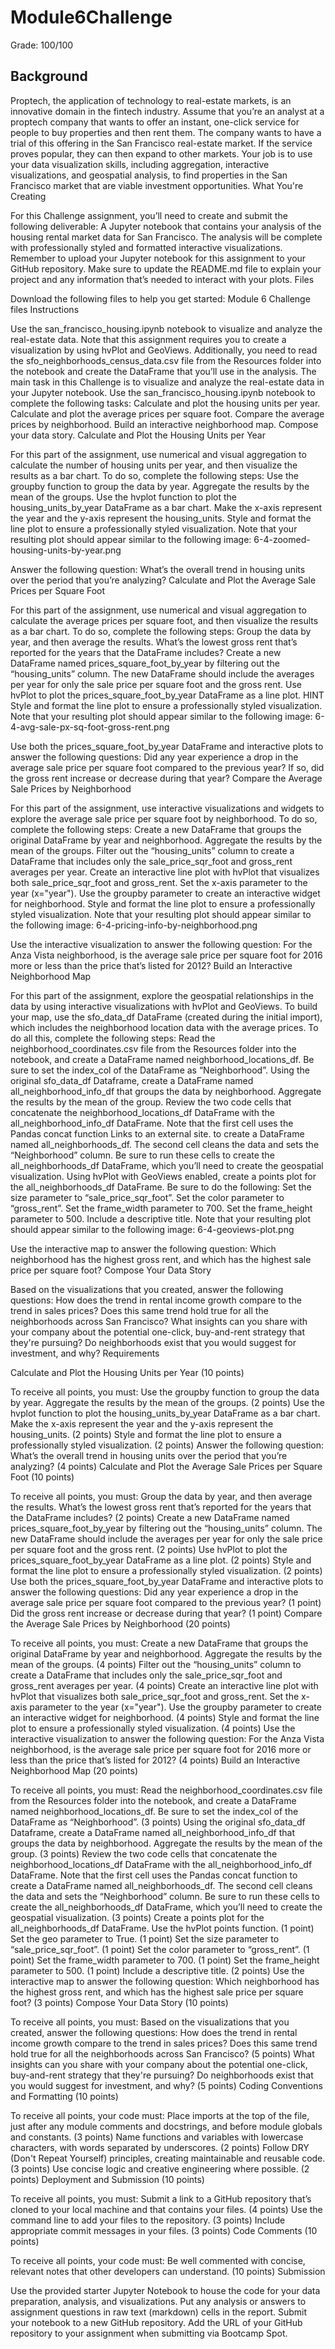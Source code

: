 # Module6Challenge
Grade: 100/100

## Background

Proptech, the application of technology to real-estate markets, is an innovative domain in the fintech industry. Assume that you’re an analyst at a proptech company that wants to offer an instant, one-click service for people to buy properties and then rent them. The company wants to have a trial of this offering in the San Francisco real-estate market. If the service proves popular, they can then expand to other markets.
Your job is to use your data visualization skills, including aggregation, interactive visualizations, and geospatial analysis, to find properties in the San Francisco market that are viable investment opportunities.
What You're Creating

For this Challenge assignment, you’ll need to create and submit the following deliverable:
A Jupyter notebook that contains your analysis of the housing rental market data for San Francisco. The analysis will be complete with professionally styled and formatted interactive visualizations.
Remember to upload your Jupyter notebook for this assignment to your GitHub repository. Make sure to update the README.md file to explain your project and any information that’s needed to interact with your plots.
Files

Download the following files to help you get started:
Module 6 Challenge files
Instructions

Use the san_francisco_housing.ipynb notebook to visualize and analyze the real-estate data.
Note that this assignment requires you to create a visualization by using hvPlot and GeoViews. Additionally, you need to read the sfo_neighborhoods_census_data.csv file from the Resources folder into the notebook and create the DataFrame that you’ll use in the analysis.
The main task in this Challenge is to visualize and analyze the real-estate data in your Jupyter notebook. Use the san_francisco_housing.ipynb notebook to complete the following tasks:
Calculate and plot the housing units per year.
Calculate and plot the average prices per square foot.
Compare the average prices by neighborhood.
Build an interactive neighborhood map.
Compose your data story.
Calculate and Plot the Housing Units per Year

For this part of the assignment, use numerical and visual aggregation to calculate the number of housing units per year, and then visualize the results as a bar chart. To do so, complete the following steps:
Use the groupby function to group the data by year. Aggregate the results by the mean of the groups.
Use the hvplot function to plot the housing_units_by_year DataFrame as a bar chart. Make the x-axis represent the year and the y-axis represent the housing_units.
Style and format the line plot to ensure a professionally styled visualization.
Note that your resulting plot should appear similar to the following image:
6-4-zoomed-housing-units-by-year.png

Answer the following question:
What’s the overall trend in housing units over the period that you’re analyzing?
Calculate and Plot the Average Sale Prices per Square Foot

For this part of the assignment, use numerical and visual aggregation to calculate the average prices per square foot, and then visualize the results as a bar chart. To do so, complete the following steps:
Group the data by year, and then average the results. What’s the lowest gross rent that’s reported for the years that the DataFrame includes?
Create a new DataFrame named prices_square_foot_by_year by filtering out the “housing_units” column. The new DataFrame should include the averages per year for only the sale price per square foot and the gross rent.
Use hvPlot to plot the prices_square_foot_by_year DataFrame as a line plot.
HINT
Style and format the line plot to ensure a professionally styled visualization.
Note that your resulting plot should appear similar to the following image:
6-4-avg-sale-px-sq-foot-gross-rent.png

Use both the prices_square_foot_by_year DataFrame and interactive plots to answer the following questions:
Did any year experience a drop in the average sale price per square foot compared to the previous year?
If so, did the gross rent increase or decrease during that year?
Compare the Average Sale Prices by Neighborhood

For this part of the assignment, use interactive visualizations and widgets to explore the average sale price per square foot by neighborhood. To do so, complete the following steps:
Create a new DataFrame that groups the original DataFrame by year and neighborhood. Aggregate the results by the mean of the groups.
Filter out the “housing_units” column to create a DataFrame that includes only the sale_price_sqr_foot and gross_rent averages per year.
Create an interactive line plot with hvPlot that visualizes both sale_price_sqr_foot and gross_rent. Set the x-axis parameter to the year (x="year"). Use the groupby parameter to create an interactive widget for neighborhood.
Style and format the line plot to ensure a professionally styled visualization.
Note that your resulting plot should appear similar to the following image:
6-4-pricing-info-by-neighborhood.png

Use the interactive visualization to answer the following question:
For the Anza Vista neighborhood, is the average sale price per square foot for 2016 more or less than the price that’s listed for 2012?
Build an Interactive Neighborhood Map

For this part of the assignment, explore the geospatial relationships in the data by using interactive visualizations with hvPlot and GeoViews. To build your map, use the sfo_data_df DataFrame (created during the initial import), which includes the neighborhood location data with the average prices. To do all this, complete the following steps:
Read the neighborhood_coordinates.csv file from the Resources folder into the notebook, and create a DataFrame named neighborhood_locations_df. Be sure to set the index_col of the DataFrame as “Neighborhood”.
Using the original sfo_data_df Dataframe, create a DataFrame named all_neighborhood_info_df that groups the data by neighborhood. Aggregate the results by the mean of the group.
Review the two code cells that concatenate the neighborhood_locations_df DataFrame with the all_neighborhood_info_df DataFrame. Note that the first cell uses the Pandas concat function Links to an external site. to create a DataFrame named all_neighborhoods_df. The second cell cleans the data and sets the “Neighborhood” column. Be sure to run these cells to create the all_neighborhoods_df DataFrame, which you’ll need to create the geospatial visualization.
Using hvPlot with GeoViews enabled, create a points plot for the all_neighborhoods_df DataFrame. Be sure to do the following:
Set the size parameter to “sale_price_sqr_foot”.
Set the color parameter to “gross_rent”.
Set the frame_width parameter to 700.
Set the frame_height parameter to 500.
Include a descriptive title.
Note that your resulting plot should appear similar to the following image:
6-4-geoviews-plot.png

Use the interactive map to answer the following question:
Which neighborhood has the highest gross rent, and which has the highest sale price per square foot?
Compose Your Data Story

Based on the visualizations that you created, answer the following questions:
How does the trend in rental income growth compare to the trend in sales prices? Does this same trend hold true for all the neighborhoods across San Francisco?
What insights can you share with your company about the potential one-click, buy-and-rent strategy that they're pursuing? Do neighborhoods exist that you would suggest for investment, and why?
Requirements

Calculate and Plot the Housing Units per Year (10 points)

To receive all points, you must:
Use the groupby function to group the data by year. Aggregate the results by the mean of the groups. (2 points)
Use the hvplot function to plot the housing_units_by_year DataFrame as a bar chart. Make the x-axis represent the year and the y-axis represent the housing_units. (2 points)
Style and format the line plot to ensure a professionally styled visualization. (2 points)
Answer the following question:
What’s the overall trend in housing units over the period that you’re analyzing? (4 points)
Calculate and Plot the Average Sale Prices per Square Foot (10 points)

To receive all points, you must:
Group the data by year, and then average the results. What’s the lowest gross rent that’s reported for the years that the DataFrame includes? (2 points)
Create a new DataFrame named prices_square_foot_by_year by filtering out the “housing_units” column. The new DataFrame should include the averages per year for only the sale price per square foot and the gross rent. (2 points)
Use hvPlot to plot the prices_square_foot_by_year DataFrame as a line plot. (2 points)
Style and format the line plot to ensure a professionally styled visualization. (2 points)
Use both the prices_square_foot_by_year DataFrame and interactive plots to answer the following questions:
Did any year experience a drop in the average sale price per square foot compared to the previous year? (1 point)
Did the gross rent increase or decrease during that year? (1 point)
Compare the Average Sale Prices by Neighborhood (20 points)

To receive all points, you must:
Create a new DataFrame that groups the original DataFrame by year and neighborhood. Aggregate the results by the mean of the groups. (4 points)
Filter out the “housing_units” column to create a DataFrame that includes only the sale_price_sqr_foot and gross_rent averages per year. (4 points)
Create an interactive line plot with hvPlot that visualizes both sale_price_sqr_foot and gross_rent. Set the x-axis parameter to the year (x="year"). Use the groupby parameter to create an interactive widget for neighborhood. (4 points)
Style and format the line plot to ensure a professionally styled visualization. (4 points)
Use the interactive visualization to answer the following question:
For the Anza Vista neighborhood, is the average sale price per square foot for 2016 more or less than the price that’s listed for 2012? (4 points)
Build an Interactive Neighborhood Map (20 points)

To receive all points, you must:
Read the neighborhood_coordinates.csv file from the Resources folder into the notebook, and create a DataFrame named neighborhood_locations_df. Be sure to set the index_col of the DataFrame as “Neighborhood”. (3 points)
Using the original sfo_data_df Dataframe, create a DataFrame named all_neighborhood_info_df that groups the data by neighborhood. Aggregate the results by the mean of the group. (3 points)
Review the two code cells that concatenate the neighborhood_locations_df DataFrame with the all_neighborhood_info_df DataFrame. Note that the first cell uses the Pandas concat function to create a DataFrame named all_neighborhoods_df. The second cell cleans the data and sets the “Neighborhood” column. Be sure to run these cells to create the all_neighborhoods_df DataFrame, which you’ll need to create the geospatial visualization. (3 points)
Create a points plot for the all_neighborhoods_df DataFrame.
Use the hvPlot points function. (1 point)
Set the geo parameter to True. (1 point)
Set the size parameter to “sale_price_sqr_foot”. (1 point)
Set the color parameter to “gross_rent”. (1 point)
Set the frame_width parameter to 700. (1 point)
Set the frame_height parameter to 500. (1 point)
Include a descriptive title. (2 points)
Use the interactive map to answer the following question:
Which neighborhood has the highest gross rent, and which has the highest sale price per square foot? (3 points)
Compose Your Data Story (10 points)

To receive all points, you must:
Based on the visualizations that you created, answer the following questions:
How does the trend in rental income growth compare to the trend in sales prices? Does this same trend hold true for all the neighborhoods across San Francisco? (5 points)
What insights can you share with your company about the potential one-click, buy-and-rent strategy that they're pursuing? Do neighborhoods exist that you would suggest for investment, and why? (5 points)
Coding Conventions and Formatting (10 points)

To receive all points, your code must:
Place imports at the top of the file, just after any module comments and docstrings, and before module globals and constants. (3 points)
Name functions and variables with lowercase characters, with words separated by underscores. (2 points)
Follow DRY (Don't Repeat Yourself) principles, creating maintainable and reusable code. (3 points)
Use concise logic and creative engineering where possible. (2 points)
Deployment and Submission (10 points)

To receive all points, you must:
Submit a link to a GitHub repository that’s cloned to your local machine and that contains your files. (4 points)
Use the command line to add your files to the repository. (3 points)
Include appropriate commit messages in your files. (3 points)
Code Comments (10 points)

To receive all points, your code must:
Be well commented with concise, relevant notes that other developers can understand. (10 points)
Submission

Use the provided starter Jupyter Notebook to house the code for your data preparation, analysis, and visualizations. Put any analysis or answers to assignment questions in raw text (markdown) cells in the report.
Submit your notebook to a new GitHub repository.
Add the URL of your GitHub repository to your assignment when submitting via Bootcamp Spot.
